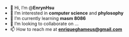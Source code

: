 - 👋 Hi, I’m @**EnrynHsu**
- 👀 I’m interested in **computer science** and **phylosophy**
- 🌱 I’m currently learning **masm 8086**
- 💞️ I’m looking to collaborate on ...
- 📫 How to reach me at **enriqueghameus@gmail.com**

<!---
EnrynHsu/EnrynHsu is a ✨ special ✨ repository because its `README.md` (this file) appears on your GitHub profile.
You can click the Preview link to take a look at your changes.
--->
